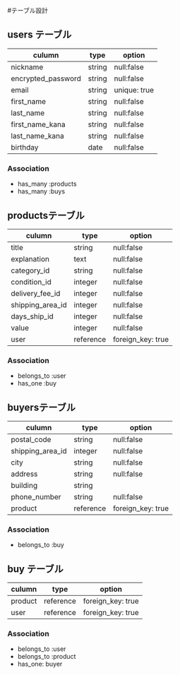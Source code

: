 #テーブル設計

## users テーブル

|culumn                |type   |option                 |
|----------------------|---------|---------------------|
|nickname              |string |null:false             |
|encrypted_password    |string  |null:false            |
|email                 |string |unique: true           |
|first_name            |string |null:false             |
|last_name             |string |null:false             |
|first_name_kana       |string |null:false             |
|last_name_kana        |string | null:false            |
|birthday              |date  |null:false              |



### Association

- has_many :products
- has_many  :buys



## productsテーブル

|culumn             | type  | option    |
|-------------------|-------|-----------|
|title              |string | null:false|
|explanation        | text  | null:false|
|category_id        |string | null:false|
|condition_id       |integer | null:false|
|delivery_fee_id    |integer| null:false|
|shipping_area_id   |integer | null:false|
|days_ship_id       |integer| null:false|
|value              |integer| null:false|
|user            |reference| foreign_key: true|

### Association

- belongs_to :user
- has_one :buy






## buyersテーブル

|culumn      | type  | option    |
|------------|-------|-----------|
|postal_code | string| null:false|
|shipping_area_id|integer| null:false|
|city        |string | null:false|
|address     | string| null:false|
|building    | string|           |
|phone_number| string| null:false|
|product  | reference |foreign_key: true|

### Association

- belongs_to   :buy




## buy テーブル

|culumn      | type  | option    |
|------------|-------|-----------|
|product | reference | foreign_key: true|
|user     | reference | foreign_key: true|


### Association

- belongs_to :user
- belongs_to :product
- has_one: buyer
